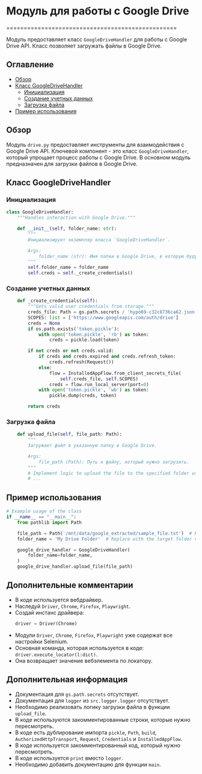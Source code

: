 # Модуль для работы с Google Drive
=================================================

Модуль предоставляет класс `GoogleDriveHandler` для работы с Google Drive API. 
Класс позволяет загружать файлы в Google Drive.

## Оглавление

- [Обзор](#обзор)
- [Класс GoogleDriveHandler](#класс-googledrivehandler)
    - [Инициализация](#инициализация)
    - [Создание учетных данных](#создание-учетных-данных)
    - [Загрузка файла](#загрузка-файла)
- [Пример использования](#пример-использования)

## Обзор

Модуль `drive.py` предоставляет инструменты для взаимодействия с Google Drive API. 
Ключевой компонент - это класс `GoogleDriveHandler`, который упрощает процесс работы с Google Drive. 
В основном модуль предназначен для загрузки файлов в Google Drive.

## Класс GoogleDriveHandler

### Инициализация

```python
class GoogleDriveHandler:
    """Handles interaction with Google Drive."""

    def __init__(self, folder_name: str):
        """
        Инициализирует экземпляр класса `GoogleDriveHandler`.

        Args:
            folder_name (str): Имя папки в Google Drive, в которую будут загружаться файлы.
        """
        self.folder_name = folder_name
        self.creds = self._create_credentials()
```

### Создание учетных данных

```python
    def _create_credentials(self):
        """Gets valid user credentials from storage."""
        creds_file: Path = gs.path.secrets / 'hypo69-c32c8736ca62.json'
        SCOPES: list = ['https://www.googleapis.com/auth/drive']
        creds = None
        if os.path.exists('token.pickle'):
            with open('token.pickle', 'rb') as token:
                creds = pickle.load(token)

        if not creds or not creds.valid:
            if creds and creds.expired and creds.refresh_token:
                creds.refresh(Request())
            else:
                flow = InstalledAppFlow.from_client_secrets_file(
                    self.creds_file, self.SCOPES)
                creds = flow.run_local_server(port=0)
            with open('token.pickle', 'wb') as token:
                pickle.dump(creds, token)

        return creds
```

### Загрузка файла

```python
    def upload_file(self, file_path: Path):
        """
        Загружает файл в указанную папку в Google Drive.

        Args:
            file_path (Path): Путь к файлу, который нужно загрузить.
        """
        # Implement logic to upload the file to the specified folder using the service object
        # ...
```

## Пример использования

```python
# Example usage of the class
if __name__ == "__main__":
    from pathlib import Path

    file_path = Path('/mnt/data/google_extracted/sample_file.txt')  # Replace with your actual file path
    folder_name = 'My Drive Folder'  # Replace with the target folder name in Google Drive

    google_drive_handler = GoogleDriveHandler(
        folder_name=folder_name,
    )
    google_drive_handler.upload_file(file_path)
```

## Дополнительные комментарии

- В коде используется вебдрайвер. 
- Наследуй `Driver`, `Chrome`, `Firefox`, `Playwright`.
- Создай инстанс драйвера:
    ```python
    driver = Driver(Chrome)
    ```
- Модули `Driver`, `Chrome`, `Firefox`, `Playwright` уже содержат все настройки Selenium.
- Основная команда, которая используется в коде: `driver.execute_locator(l:dict)`. 
- Она возвращает значение вебэлемента по локатору.

##  Дополнительная информация

- Документация для `gs.path.secrets` отсутствует. 
- Документация для `logger` из `src.logger.logger` отсутствует.
- Необходимо реализовать логику загрузки файла в функции `upload_file`.
- В коде используются закомментированные строки, которые нужно пересмотреть.
- В коде есть дублирование импорта `pickle`, `Path`, `build`, `AuthorizedHttpTransport`, `Request`, `Credentials` и `InstalledAppFlow`.
- В коде используется закомментированный код, который нужно пересмотреть.
- В коде используется `print` вместо `logger`.
- Необходимо добавить документацию для функции `main`.